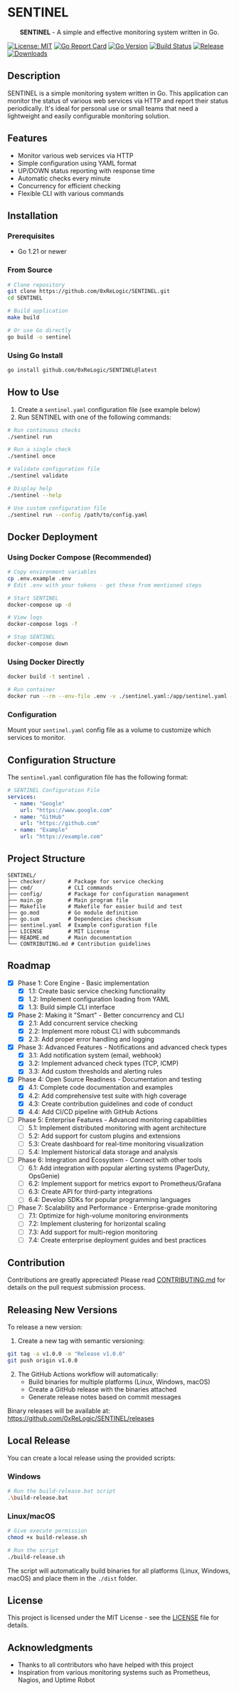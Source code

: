 # SENTINEL

<div align="center">
  <p><strong>SENTINEL</strong> - A simple and effective monitoring system written in Go.</p>
</div>

[![License: MIT](https://img.shields.io/badge/License-MIT-yellow.svg)](https://opensource.org/licenses/MIT)
[![Go Report Card](https://goreportcard.com/badge/github.com/0xReLogic/SENTINEL)](https://goreportcard.com/report/github.com/0xReLogic/SENTINEL)
[![Go Version](https://img.shields.io/github/go-mod/go-version/0xReLogic/SENTINEL)](https://github.com/0xReLogic/SENTINEL)
[![Build Status](https://img.shields.io/github/actions/workflow/status/0xReLogic/SENTINEL/go.yml?branch=main)](https://github.com/0xReLogic/SENTINEL/actions)
[![Release](https://img.shields.io/github/v/release/0xReLogic/SENTINEL)](https://github.com/0xReLogic/SENTINEL/releases)
[![Downloads](https://img.shields.io/github/downloads/0xReLogic/SENTINEL/total)](https://github.com/0xReLogic/SENTINEL/releases)

## Description

SENTINEL is a simple monitoring system written in Go. This application can monitor the status of various web services via HTTP and report their status periodically. It's ideal for personal use or small teams that need a lightweight and easily configurable monitoring solution.

## Features

- Monitor various web services via HTTP
- Simple configuration using YAML format
- UP/DOWN status reporting with response time
- Automatic checks every minute
- Concurrency for efficient checking
- Flexible CLI with various commands

## Installation

### Prerequisites

- Go 1.21 or newer

### From Source

```bash
# Clone repository
git clone https://github.com/0xReLogic/SENTINEL.git
cd SENTINEL

# Build application
make build

# Or use Go directly
go build -o sentinel
```

### Using Go Install

```bash
go install github.com/0xReLogic/SENTINEL@latest
```

## How to Use

1. Create a `sentinel.yaml` configuration file (see example below)
2. Run SENTINEL with one of the following commands:

```bash
# Run continuous checks
./sentinel run

# Run a single check
./sentinel once

# Validate configuration file
./sentinel validate

# Display help
./sentinel --help

# Use custom configuration file
./sentinel run --config /path/to/config.yaml
```

## Docker Deployment

### Using Docker Compose (Recommended)
```bash
# Copy environment variables
cp .env.example .env
# Edit .env with your tokens - get these from mentioned steps 

# Start SENTINEL
docker-compose up -d

# View logs
docker-compose logs -f

# Stop SENTINEL
docker-compose down
```

### Using Docker Directly
```bash
docker build -t sentinel .

# Run container
docker run --rm --env-file .env -v ./sentinel.yaml:/app/sentinel.yaml -p 8080:8080 sentinel
```

### Configuration
Mount your `sentinel.yaml` config file as a volume to customize which services to monitor.

## Configuration Structure

The `sentinel.yaml` configuration file has the following format:

```yaml
# SENTINEL Configuration File
services:
  - name: "Google"
    url: "https://www.google.com"
  - name: "GitHub"
    url: "https://github.com"
  - name: "Example"
    url: "https://example.com"
```

## Project Structure

```
SENTINEL/
├── checker/       # Package for service checking
├── cmd/           # CLI commands
├── config/        # Package for configuration management
├── main.go        # Main program file
├── Makefile       # Makefile for easier build and test
├── go.mod         # Go module definition
├── go.sum         # Dependencies checksum
├── sentinel.yaml  # Example configuration file
├── LICENSE        # MIT License
├── README.md      # Main documentation
└── CONTRIBUTING.md # Contribution guidelines
```

## Roadmap

- [x] Phase 1: Core Engine - Basic implementation
  - [x] 1.1: Create basic service checking functionality
  - [x] 1.2: Implement configuration loading from YAML
  - [x] 1.3: Build simple CLI interface

- [x] Phase 2: Making it "Smart" - Better concurrency and CLI
  - [x] 2.1: Add concurrent service checking
  - [x] 2.2: Implement more robust CLI with subcommands
  - [x] 2.3: Add proper error handling and logging

- [x] Phase 3: Advanced Features - Notifications and advanced check types
  - [x] 3.1: Add notification system (email, webhook)
  - [x] 3.2: Implement advanced check types (TCP, ICMP)
  - [x] 3.3: Add custom thresholds and alerting rules

- [x] Phase 4: Open Source Readiness - Documentation and testing
  - [x] 4.1: Complete code documentation and examples
  - [x] 4.2: Add comprehensive test suite with high coverage
  - [x] 4.3: Create contribution guidelines and code of conduct
  - [x] 4.4: Add CI/CD pipeline with GitHub Actions

- [ ] Phase 5: Enterprise Features - Advanced monitoring capabilities
  - [ ] 5.1: Implement distributed monitoring with agent architecture
  - [ ] 5.2: Add support for custom plugins and extensions
  - [ ] 5.3: Create dashboard for real-time monitoring visualization
  - [ ] 5.4: Implement historical data storage and analysis

- [ ] Phase 6: Integration and Ecosystem - Connect with other tools
  - [ ] 6.1: Add integration with popular alerting systems (PagerDuty, OpsGenie)
  - [ ] 6.2: Implement support for metrics export to Prometheus/Grafana
  - [ ] 6.3: Create API for third-party integrations
  - [ ] 6.4: Develop SDKs for popular programming languages

- [ ] Phase 7: Scalability and Performance - Enterprise-grade monitoring
  - [ ] 7.1: Optimize for high-volume monitoring environments
  - [ ] 7.2: Implement clustering for horizontal scaling
  - [ ] 7.3: Add support for multi-region monitoring
  - [ ] 7.4: Create enterprise deployment guides and best practices

## Contribution

Contributions are greatly appreciated! Please read [CONTRIBUTING.md](CONTRIBUTING.md) for details on the pull request submission process.

## Releasing New Versions

To release a new version:

1. Create a new tag with semantic versioning:
```bash
git tag -a v1.0.0 -m "Release v1.0.0"
git push origin v1.0.0
```

2. The GitHub Actions workflow will automatically:
   - Build binaries for multiple platforms (Linux, Windows, macOS)
   - Create a GitHub release with the binaries attached
   - Generate release notes based on commit messages

Binary releases will be available at: https://github.com/0xReLogic/SENTINEL/releases

## Local Release

You can create a local release using the provided scripts:

### Windows
```bash
# Run the build-release.bat script
.\build-release.bat
```

### Linux/macOS
```bash
# Give execute permission
chmod +x build-release.sh

# Run the script
./build-release.sh
```

The script will automatically build binaries for all platforms (Linux, Windows, macOS) and place them in the `./dist` folder.
## License

This project is licensed under the MIT License - see the [LICENSE](LICENSE) file for details.

## Acknowledgments

- Thanks to all contributors who have helped with this project
- Inspiration from various monitoring systems such as Prometheus, Nagios, and Uptime Robot
